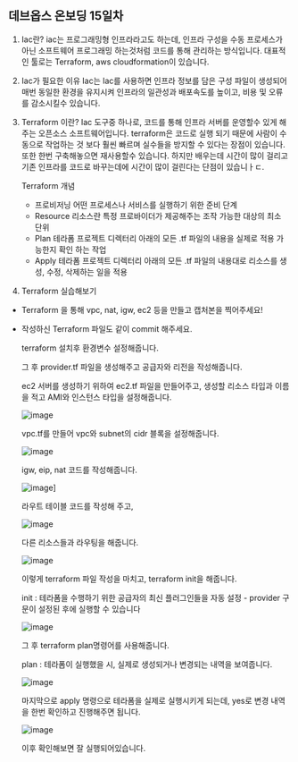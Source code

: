 ## 데브옵스 온보딩 15일차


1. Iac란?
    iac는 프로그래밍형 인프라라고도 하는데, 인프라 구성을 수동 프로세스가 아닌 소프트웨어 프로그래밍 하는것처럼 코드를 통해 관리하는 방식입니다. 대표적인 툴로는 Terraform, aws cloudformation이 있습니다.

2. Iac가 필요한 이유
    Iac는 Iac를 사용하면 인프라 정보를 담은 구성 파일이 생성되어 매번 동일한 환경을 유지시켜 인프라의 일관성과 배포속도를 높이고, 비용 및 오류를 감소시킬수 있습니다. 

3. Terraform 이란?
    Iac 도구중 하나로, 코드를 통해 인프라 서버를 운영할수 있게 해주는 오픈소스 소프트웨어입니다. terraform은 코드로 실행 되기 때문에 사람이 수동으로 작업하는 것 보다 훨씬 빠르며 실수들을 방지할 수 있다는 장점이 있습니다. 또한 한번 구축해놓으면 재사용할수 있습니다. 하지만 배우는데 시간이 많이 걸리고 기존 인프라를 코드로 바꾸는데에 시간이 많이 걸린다는 단점이 있습니ㅏㄷ.

    Terraform 개념 

    - 프로비저닝
    어떤 프로세스나 서비스를 실행하기 위한 준비 단계
    - Resource
    리소스란 특정 프로바이더가 제공해주는 조작 가능한 대상의 최소 단위
    - Plan
    테라폼 프로젝트 디렉터리 아래의 모든 .tf 파일의 내용을 실제로 적용 가능한지 확인 하는 작업
    - Apply
    테라폼 프로젝트 디렉터리 아래의 모든 .tf 파일의 내용대로 리소스를 생성, 수정, 삭제하는 일을 적용 


4. Terraform 실습해보기
  - Terraform 을 통해 vpc, nat, igw, ec2 등을 만들고 캡처본을 찍어주세요!
  - 작성하신 Terraform 파일도 같이 commit 해주세요.

    terraform 설치후 환경변수 설정해줍니다.

    그 후 provider.tf 파일을 생성해주고 공급자와 리전을 작성해줍니다.

    ec2 서버를 생성하기 위하여 ec2.tf 파일을 만들어주고, 생성할 리소스 타입과 이름을 적고 AMI와 인스턴스 타입을 설정해줍니다.

    ![image](https://github.com/GSM-MSG/DevOps-Onboarding/assets/103885741/9f6d22bb-fea2-4e03-9129-dbb0bb2915af)

    vpc.tf를 만들어 vpc와 subnet의 cidr 블록을 설정해줍니다.

    ![image](https://github.com/GSM-MSG/DevOps-Onboarding/assets/103885741/4799e31c-56c1-4ef2-b5bb-d27f9213ffd3)

    igw, eip, nat 코드를 작성해줍니다.

    ![image](https://github.com/GSM-MSG/DevOps-Onboarding/assets/103885741/5f259034-6572-401f-bbf8-732d22416f5a)]

    라우트 테이블 코드를 작성해 주고,

    ![image](https://github.com/GSM-MSG/DevOps-Onboarding/assets/103885741/4ff8f073-4560-4b9d-b56e-26c7d5640844)

    다른 리소스들과 라우팅을 해줍니다.

    ![image](https://github.com/GSM-MSG/DevOps-Onboarding/assets/103885741/a307c8b1-d70e-454c-ab5f-4d99be98f981)

    이렇게 terraform 파일 작성을 마치고, terraform init을 해줍니다.

    init : 테라폼을 수행하기 위한 공급자의 최신 플러그인들을 자동 설정 - provider 구문이 설정된 후에 실행할 수 있습니다

    ![image](https://github.com/GSM-MSG/DevOps-Onboarding/assets/103885741/aeaf7959-cc40-451a-b122-89557803e2fa)

    그 후 terraform plan명령어를 사용해줍니다.

    plan : 테라폼이 실행했을 시, 실제로 생성되거나 변경되는 내역을 보여줍니다.

    ![image](https://github.com/GSM-MSG/DevOps-Onboarding/assets/103885741/f89843db-f18f-4f9f-b2fc-8410598c141a)

    마지막으로 apply 명령으로 테라폼을 실제로 실행시키게 되는데, yes로 변경 내역을 한번 확인하고 진행해주면 됩니다.

    ![image](https://github.com/GSM-MSG/DevOps-Onboarding/assets/103885741/c2867a2f-5b68-40ce-99e0-32339620ba58)

    이후 확인해보면 잘 실행되어있습니다.
